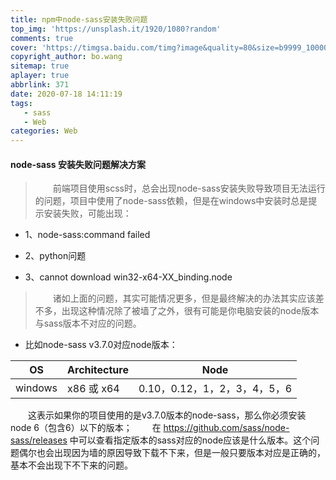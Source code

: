 ```yaml
---
title: npm中node-sass安装失败问题
top_img: 'https://unsplash.it/1920/1080?random'
comments: true
cover: 'https://timgsa.baidu.com/timg?image&quality=80&size=b9999_10000&sec=1600419616171&di=1b054295b758e814808dc1ebb42de59d&imgtype=0&src=http%3A%2F%2Fwww.leadnov.com%2FUpload%2F20190428165739.gif'
copyright_author: bo.wang
sitemap: true
aplayer: true
abbrlink: 371
date: 2020-07-18 14:11:19
tags: 
   - sass
   - Web
categories: Web
---
```


#### node-sass 安装失败问题解决方案
>&emsp;&emsp;前端项目使用scss时，总会出现node-sass安装失败导致项目无法运行的问题，项目中使用了node-sass依赖，但是在windows中安装时总是提示安装失败，可能出现：

   - 1、node-sass:command failed
 
   - 2、python问题

   - 3、cannot download win32-x64-XX_binding.node

>&emsp;&emsp;诸如上面的问题，其实可能情况更多，但是最终解决的办法其实应该差不多，出现这种情况除了被墙了之外，很有可能是你电脑安装的node版本与sass版本不对应的问题。

   - 比如node-sass v3.7.0对应node版本：
   
|OS|Architecture|	Node
|----|----|----|
|windows	| x86 或 x64	| 0.10，0.12，1，2，3，4，5，6

&emsp;&emsp;这表示如果你的项目使用的是v3.7.0版本的node-sass，那么你必须安装node 6（包含6）以下的版本；
&emsp;&emsp;在 https://github.com/sass/node-sass/releases 中可以查看指定版本的sass对应的node应该是什么版本。这个问题偶尔也会出现因为墙的原因导致下载不下来，但是一般只要版本对应是正确的，基本不会出现下不下来的问题。
